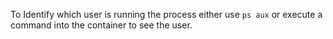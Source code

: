 To Identify which user is running the process either use `ps aux` or execute a command into the container to see the user.